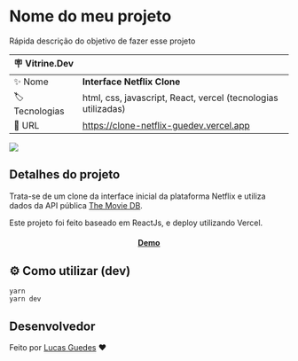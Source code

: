 <!-- # Clone Interface Netflix

Trata-se de um clone da interface inicial da plataforma Netflix e utiliza dados da API pública [The Movie DB](https://www.themoviedb.org).

Este projeto foi feito baseado em ReactJs, e deploy utilizando Vercel.

<h4 align="center">
	<a href="https://clone-netflix-guedev.vercel.app">Demo</a>
</h4>

## ⚙️ Como utilizar (dev)

```
yarn
yarn dev
```

## Screenshots

<span>Versão desktop</span>
<img src="src/screenshots/desktop01.PNG" alt="desktop01"> <br/> <br/> <br/>
<img src="src/screenshots/desktop02.PNG" alt="desktop02"> <br/><br/><br/>
<span>Versão mobile</span> <br/>
<img src="src/screenshots/mobile01.PNG" alt="mobile01">



## Desenvolvedor

Feito por [Lucas Guedes](https://www.linkedin.com/in/lucas-guedes-75a25920a/) ♥ -->



# Nome do meu projeto

Rápida descrição do objetivo de fazer esse projeto

| :placard: Vitrine.Dev |     |
| -------------  | --- |
| :sparkles: Nome        | **Interface Netflix Clone**
| :label: Tecnologias | html, css, javascript, React, vercel (tecnologias utilizadas)
| :rocket: URL         | https://clone-netflix-guedev.vercel.app

<!-- Inserir imagem com a #vitrinedev ao final do link -->
![](https://imgbox.com/TUrBrc9C#vitrinedev)

## Detalhes do projeto

Trata-se de um clone da interface inicial da plataforma Netflix e utiliza dados da API pública [The Movie DB](https://www.themoviedb.org).

Este projeto foi feito baseado em ReactJs, e deploy utilizando Vercel.


<h4 align="center">
	<a href="https://clone-netflix-guedev.vercel.app">Demo</a>
</h4>


## ⚙️ Como utilizar (dev)

```
yarn
yarn dev
```


## Desenvolvedor

Feito por [Lucas Guedes](https://www.linkedin.com/in/lucas-guedes-75a25920a/) ♥
